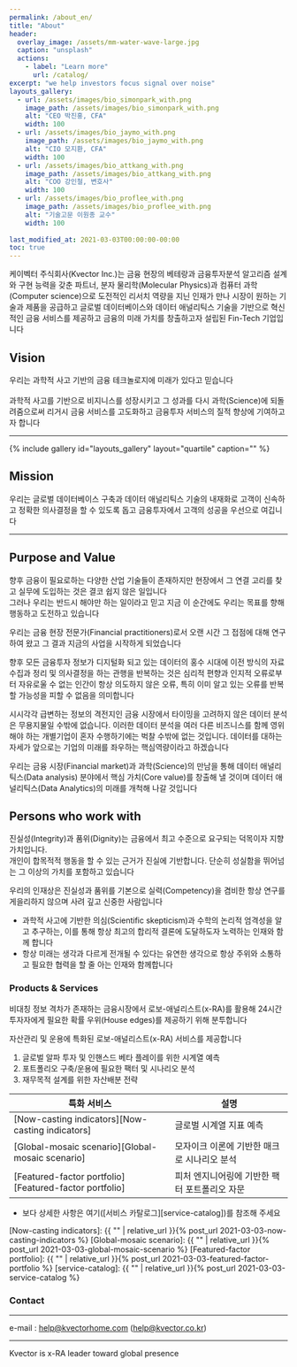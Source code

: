 ```yaml
---
permalink: /about_en/
title: "About"
header:
  overlay_image: /assets/mm-water-wave-large.jpg
  caption: "unsplash"
  actions:
    - label: "Learn more"
      url: /catalog/
excerpt: "we help investors focus signal over noise"
layouts_gallery:
  - url: /assets/images/bio_simonpark_with.png
    image_path: /assets/images/bio_simonpark_with.png
    alt: "CEO 박진홍, CFA"
    width: 100
  - url: /assets/images/bio_jaymo_with.png
    image_path: /assets/images/bio_jaymo_with.png
    alt: "CIO 모지환, CFA"
    width: 100
  - url: /assets/images/bio_attkang_with.png
    image_path: /assets/images/bio_attkang_with.png
    alt: "COO 강인철, 변호사"
    width: 100
  - url: /assets/images/bio_proflee_with.png
    image_path: /assets/images/bio_proflee_with.png
    alt: "기술고문 이원종 교수"
    width: 100
    
last_modified_at: 2021-03-03T00:00:00-00:00
toc: true
---
```


케이벡터 주식회사(Kvector Inc.)는 금융 현장의 베테랑과 금융투자분석 알고리즘 설계와 구현 능력을 갖춘 파트너,
분자 물리학(Molecular Physics)과 컴퓨터 과학(Computer science)으로 도전적인 리서치 역량을 지닌 인재가 만나
시장이 원하는 기술과 제품을 공급하고 글로벌 데이터베이스와 데이터 애널리틱스 기술을 기반으로
혁신적인 금융 서비스를 제공하고 금융의 미래 가치를 창출하고자 설립된 Fin-Tech 기업입니다


## Vision

우리는 과학적 사고 기반의 금융 테크놀로지에 미래가 있다고 믿습니다 <br/><br/>
과학적 사고를 기반으로 비지니스를 성장시키고 그 성과를 다시 과학(Science)에 되돌려줌으로써
리거시 금융 서비스를 고도화하고 금융투자 서비스의 질적 향상에 기여하고자 합니다  <br/>

------

{% include gallery id="layouts_gallery" layout="quartile" caption="" %}


## Mission

우리는 글로벌 데이터베이스 구축과 데이터 애널리틱스 기술의 내재화로 고객이 신속하고 정확한 의사결정을 할 수 있도록 돕고 금융투자에서 고객의 성공을 우선으로 여깁니다 <br/>

---


## Purpose and Value

향후 금융이 필요로하는 다양한 산업 기술들이 존재하지만 현장에서 그 연결 고리를 찾고 실무에 도입하는 것은 결코 쉽지 않은 일입니다 <br/>
그러나 우리는 반드시 해야만 하는 일이라고 믿고 지금 이 순간에도 우리는 목표를 향해 행동하고 도전하고 있습니다 <br/>

우리는 금융 현장 전문가(Financial practitioners)로서 오랜 시간 그 접점에 대해 연구하여 왔고 그 결과 지금의 사업을 시작하게 되었습니다 <br/>

향후 모든 금융투자 정보가 디지털화 되고 있는 데이터의 홍수 시대에 이전 방식의 자료 수집과 정리 및 의사결정을 하는 관행을 반복하는 것은 심리적 편향과 인지적 오류로부터 자유로울 수 없는 인간이 항상 의도하지 않은 오류, 특히 이미 알고 있는 오류를 반복할 가능성을 피할 수 없음을 의미합니다 <br/>

시시각각 급변하는 정보의 격전지인 금융 시장에서 타이밍을 고려하지 않은 데이터 분석은 무용지물일 수밖에 없습니다. 이러한 데이터 분석을 여러 다른 비즈니스를 함께 영위해야 하는 개별기업이 혼자 수행하기에는 벅찰 수밖에 없는 것입니다. 데이터를 대하는 자세가 앞으로는 기업의 미래를 좌우하는 핵심역량이라고 하겠습니다 <br/>

우리는 금융 시장(Financial market)과 과학(Science)의 만남을 통해 데이터 애널리틱스(Data analysis) 분야에서 핵심 가치(Core value)를 창출해 낼 것이며 데이터 애널리틱스(Data Analytics)의 미래를 개척해 나갈 것입니다 <br/>


## Persons who work with

진실성(Integrity)과 품위(Dignity)는 금융에서 최고 수준으로 요구되는 덕목이자 지향 가치입니다. <br/>
개인이 합목적적 행동을 할 수 있는 근거가 진실에 기반합니다. 단순히 성실함을 뛰어넘는 그 이상의 가치를 포함하고 있습니다 <br/>

우리의 인재상은 진실성과 품위를 기본으로 실력(Competency)을 겸비한 항상 연구를 게을리하지 않으며 사려 깊고 신중한 사람입니다 <br/>
- 과학적 사고에 기반한 의심(Scientific skepticism)과 수학의 논리적 엄격성을 알고 추구하는, 이를 통해 항상 최고의 합리적 결론에 도달하도자 노력하는 인재와 함께 합니다 <br/>
- 항상 미래는 생각과 다르게 전개될 수 있다는 유연한 생각으로 항상 주위와 소통하고 필요한 협력을 할 줄 아는 인재와 함께합니다 <br/>


### Products & Services

비대칭 정보 격차가 존재하는 금융시장에서 로보-애널리스트(x-RA)를 활용해 24시간 투자자에게 필요한 확률 우위(House edges)를 제공하기 위해 분투합니다

자산관리 및 운용에 특화된 로보-애널리스트(x-RA) 서비스를 제공합니다 <br/>

1. 글로벌 알파 투자 및 인핸스드 베타 플레이를 위한 시계열 예측 <br/>
2. 포트폴리오 구축/운용에 필요한 팩터 및 시나리오 분석 <br/>
3. 재무목적 설계를 위한 자산배분 전략 <br/>


| 특화 서비스          | 설명                                                       |
| ------------------ | --------------------------------------------------------- |
| [Now-casting indicators][Now-casting indicators] | 글로벌 시계열 지표 예측 |
| [Global-mosaic scenario][Global-mosaic scenario] | 모자이크 이론에 기반한 매크로 시나리오 분석      |
| [Featured-factor portfolio][Featured-factor portfolio] | 피처 엔지니어링에 기반한 팩터 포트폴리오 자문 |

* 보다 상세한 사항은 여기([서비스 카탈로그][service-catalog])를 참조해 주세요

[Now-casting indicators]: {{ "" | relative_url }}{% post_url 2021-03-03-now-casting-indicators %}
[Global-mosaic scenario]: {{ "" | relative_url }}{% post_url 2021-03-03-global-mosaic-scenario %}
[Featured-factor portfolio]: {{ "" | relative_url }}{% post_url 2021-03-03-featured-factor-portfolio %}
[service-catalog]: {{ "" | relative_url }}{% post_url 2021-03-03-service-catalog %}


<h3>Contact</h3><a href='#contact'></a>

---

e-mail : help@kvectorhome.com (help@kvector.co.kr)

---
Kvector is x-RA leader toward global presence

